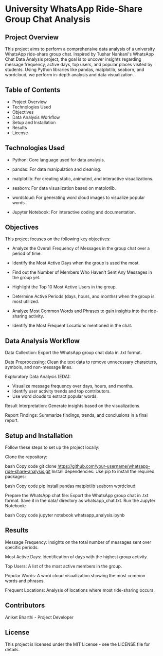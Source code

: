 # University WhatsApp Ride-Share Group Chat Analysis
## Project Overview

This project aims to perform a comprehensive data analysis of a university WhatsApp ride-share group chat. Inspired by Tushar Nankani's WhatsApp Chat Data Analysis project, the goal is to uncover insights regarding message frequency, active days, top users, and popular places visited by students. Using Python libraries like pandas, matplotlib, seaborn, and wordcloud, we perform in-depth analysis and data visualization.

## Table of Contents

- Project Overview
- Technologies Used
- Objectives
- Data Analysis Workflow
- Setup and Installation
- Results
- License

## Technologies Used

* Python: Core language used for data analysis.
  
* pandas: For data manipulation and cleaning.
  
* matplotlib: For creating static, animated, and interactive visualizations.
  
* seaborn: For data visualization based on matplotlib.
  
* wordcloud: For generating word cloud images to visualize popular words.
  
* Jupyter Notebook: For interactive coding and documentation.


## Objectives

This project focuses on the following key objectives:

* Analyze the Overall Frequency of Messages in the group chat over a period of time.
  
* Identify the Most Active Days when the group is used the most.
  
* Find out the Number of Members Who Haven't Sent Any Messages in the group yet.
  
* Highlight the Top 10 Most Active Users in the group.
  
* Determine Active Periods (days, hours, and months) when the group is most utilized.
  
* Analyze Most Common Words and Phrases to gain insights into the ride-sharing activity.
  
* Identify the Most Frequent Locations mentioned in the chat.

## Data Analysis Workflow

Data Collection: Export the WhatsApp group chat data in .txt format.

Data Preprocessing: Clean the text data to remove unnecessary characters, symbols, and non-message lines.

Exploratory Data Analysis (EDA): 
- Visualize message frequency over days, hours, and months.
- Identify user activity trends and top contributors.
- Use word clouds to extract popular words.

Result Interpretation: Generate insights based on the visualizations.

Report Findings: Summarize findings, trends, and conclusions in a final report.

## Setup and Installation

Follow these steps to set up the project locally:

Clone the repository:

bash
Copy code
git clone https://github.com/your-username/whatsapp-ride-share-analysis.git
Install dependencies: Use pip to install the required packages:

bash
Copy code
pip install pandas matplotlib seaborn wordcloud

Prepare the WhatsApp chat file:
Export the WhatsApp group chat in .txt format.
Save it in the data/ directory as whatsapp_chat.txt.
Run the Jupyter Notebook:

bash
Copy code
jupyter notebook whatsapp_analysis.ipynb

## Results

Message Frequency: Insights on the total number of messages sent over specific periods.

Most Active Days: Identification of days with the highest group activity.

Top Users: A list of the most active members in the group.

Popular Words: A word cloud visualization showing the most common words and phrases.

Frequent Locations: Analysis of locations where most ride-sharing occurs.


## Contributors

Aniket Bharthi - Project Developer

## License

This project is licensed under the MIT License - see the LICENSE file for details.


